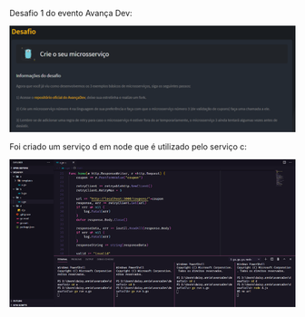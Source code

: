 Desafio 1 do evento Avança Dev:

<img src="desafio.png">

Foi criado um serviço d em node que é utilizado pelo serviço c:

<img src="servicos.png">
